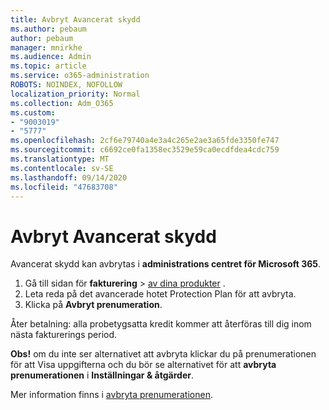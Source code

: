```yaml
---
title: Avbryt Avancerat skydd
ms.author: pebaum
author: pebaum
manager: mnirkhe
ms.audience: Admin
ms.topic: article
ms.service: o365-administration
ROBOTS: NOINDEX, NOFOLLOW
localization_priority: Normal
ms.collection: Adm_O365
ms.custom:
- "9003019"
- "5777"
ms.openlocfilehash: 2cf6e79740a4e3a4c265e2ae3a65fde3350fe747
ms.sourcegitcommit: c6692ce0fa1358ec3529e59ca0ecdfdea4cdc759
ms.translationtype: MT
ms.contentlocale: sv-SE
ms.lasthandoff: 09/14/2020
ms.locfileid: "47683708"
---
```

# <a name="cancel-advanced-threat-protection"></a>Avbryt Avancerat skydd

Avancerat skydd kan avbrytas i **administrations centret för Microsoft 365**.

1. Gå till sidan för **fakturering**  >  [av dina produkter](https://go.microsoft.com/fwlink/p/?linkid=842054) .
2. Leta reda på det avancerade hotet Protection Plan för att avbryta.
3. Klicka på **Avbryt prenumeration**.

Åter betalning: alla probetygsatta kredit kommer att återföras till dig inom nästa fakturerings period.

**Obs!** om du inte ser alternativet att avbryta klickar du på prenumerationen för att Visa uppgifterna och du bör se alternativet för att **avbryta prenumerationen** i **Inställningar & åtgärder**.

Mer information finns i [avbryta prenumerationen](https://docs.microsoft.com/microsoft-365/commerce/subscriptions/cancel-your-subscription).

